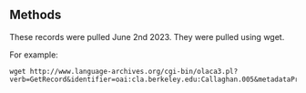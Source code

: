## Methods

These records were pulled June 2nd 2023. They were pulled using wget.


For example:

```
wget http://www.language-archives.org/cgi-bin/olaca3.pl?verb=GetRecord&identifier=oai:cla.berkeley.edu:Callaghan.005&metadataPrefix=olac

```
